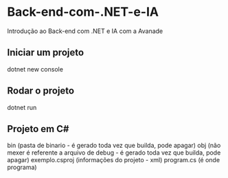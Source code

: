 # Back-end-com-.NET-e-IA
Introdução ao Back-end com .NET e IA com a Avanade

## Iniciar um projeto
dotnet new console

## Rodar o projeto
dotnet run

## Projeto em C#
bin (pasta de binario - é gerado toda vez que builda, pode apagar)
obj (não mexer é referente a arquivo de debug - é gerado toda vez que builda, pode apagar)
exemplo.csproj (informações do projeto - xml)
program.cs (é onde programa)

